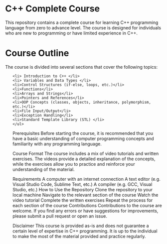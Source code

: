 # C++ Complete Course
This repository contains a complete course for learning C++ programming language from zero to advance level. The course is designed for individuals who are new to programming or have limited experience in C++.

# Course Outline
The course is divided into several sections that cover the following topics:

<ul> 
    
    <li> Introduction to C++ </li>
    <li> Variables and Data Types </li>
    <li>Control Structures (if-else, loops, etc.)</li>
    <li>Functions</li>
    <li>Arrays and Strings</li>
    <li>Pointers and References</li>
    <li>OOP Concepts (classes, objects, inheritance, polymorphism, etc.)</li>
    <li>File Input/Output</li>
    <li>Exception Handling</li>
    <li>Standard Template Library (STL) </li>
    </ul> 

Prerequisites
Before starting the course, it is recommended that you have a basic understanding of computer programming concepts and familiarity with any programming language.

Course Format
The course includes a mix of video tutorials and written exercises. The videos provide a detailed explanation of the concepts, while the exercises allow you to practice and reinforce your understanding of the material.

Requirements
A computer with an internet connection
A text editor (e.g. Visual Studio Code, Sublime Text, etc.)
A compiler (e.g. GCC, Visual Studio, etc.)
How to Use the Repository
Clone the repository to your local machine
Navigate to the relevant section of the course
Watch the video tutorial
Complete the written exercises
Repeat the process for each section of the course
Contributions
Contributions to the course are welcome. If you find any errors or have suggestions for improvements, please submit a pull request or open an issue.

Disclaimer
This course is provided as-is and does not guarantee a certain level of expertise in C++ programming. It is up to the individual to make the most of the material provided and practice regularly.

